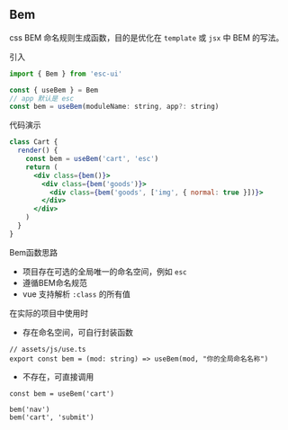 ## Bem

css BEM 命名规则生成函数，目的是优化在 `template` 或 `jsx` 中 BEM 的写法。

引入

```js
import { Bem } from 'esc-ui'

const { useBem } = Bem
// app 默认是 esc
const bem = useBem(moduleName: string, app?: string)
```

代码演示

```jsx
class Cart {
  render() {
    const bem = useBem('cart', 'esc')
    return (
      <div class={bem()}>
        <div class={bem('goods')}>
          <div class={bem('goods', ['img', { normal: true }])}>
        </div>
      </div>
    )
  }
}
```

Bem函数思路
- 项目存在可选的全局唯一的命名空间，例如 `esc`
- 遵循BEM命名规范
- vue 支持解析 `:class` 的所有值

在实际的项目中使用时
- 存在命名空间，可自行封装函数
```
// assets/js/use.ts
export const bem = (mod: string) => useBem(mod, "你的全局命名名称")
```

- 不存在，可直接调用
```
const bem = useBem('cart')

bem('nav')
bem('cart', 'submit')
```
